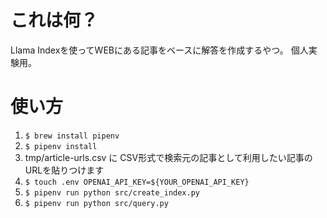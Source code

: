 # これは何？

Llama Indexを使ってWEBにある記事をベースに解答を作成するやつ。
個人実験用。

# 使い方

1. `$ brew install pipenv`
1. `$ pipenv install`
1. tmp/article-urls.csv に CSV形式で検索元の記事として利用したい記事のURLを貼りつけます
1. `$ touch .env OPENAI_API_KEY=${YOUR_OPENAI_API_KEY}` 
1. `$ pipenv run python src/create_index.py`
1. `$ pipenv run python src/query.py`
